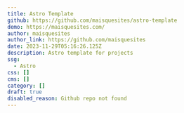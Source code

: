 ```yaml
---
title: Astro Template
github: https://github.com/maisquesites/astro-template
demo: https://maisquesites.com/
author: maisquesites
author_link: https://github.com/maisquesites
date: 2023-11-29T05:16:26.125Z
description: Astro template for projects
ssg:
  - Astro
css: []
cms: []
category: []
draft: true
disabled_reason: Github repo not found
---
```

